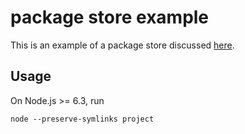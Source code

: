 # package store example

This is an example of a package store discussed [here](https://github.com/alexanderGugel/ied/issues/182).

## Usage

On Node.js >= 6.3, run

```
node --preserve-symlinks project
```

